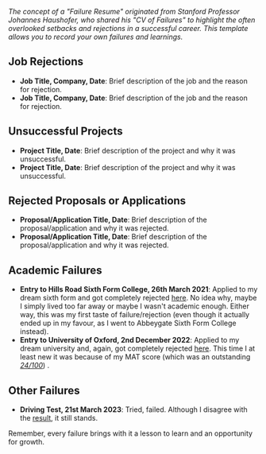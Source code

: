 *The concept of a "Failure Resume" originated from Stanford Professor Johannes Haushofer, who shared his "CV of Failures" to highlight the often overlooked setbacks and rejections in a successful career. This template allows you to record your own failures and learnings.*

## Job Rejections

- **Job Title, Company, Date**: Brief description of the job and the reason for rejection.
- **Job Title, Company, Date**: Brief description of the job and the reason for rejection.

## Unsuccessful Projects

- **Project Title, Date**: Brief description of the project and why it was unsuccessful.
- **Project Title, Date**: Brief description of the project and why it was unsuccessful.

## Rejected Proposals or Applications

- **Proposal/Application Title, Date**: Brief description of the proposal/application and why it was rejected.
- **Proposal/Application Title, Date**: Brief description of the proposal/application and why it was rejected.

## Academic Failures

- **Entry to Hills Road Sixth Form College, 26th March 2021**: Applied to my dream sixth form and got completely rejected [here](Pasted%20image%2020230926201302.png). No idea why, maybe I simply lived too far away or maybe I wasn't academic enough. Either way, this was my first taste of failure/rejection (even though it actually ended up in my favour, as I went to Abbeygate Sixth Form College instead).
- **Entry to University of Oxford, 2nd December 2022**: Applied to my dream university and, again, got completely rejected [here](Pasted%20image%2020230926201737.png). This time I at least new it was because of my MAT score (which was an outstanding *[24/100](Pasted%20image%2020230926202235.png)*) .

## Other Failures 

- **Driving Test, 21st March 2023**: Tried, failed. Although I disagree with the [result](Pasted%20image%2020230926202153.png), it still stands.

Remember, every failure brings with it a lesson to learn and an opportunity for growth.